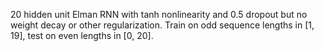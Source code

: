 
20 hidden unit Elman RNN with tanh nonlinearity and 0.5 dropout but 
no weight decay or other regularization. Train on odd sequence lengths in 
[1, 19], test on even lengths in [0, 20].
